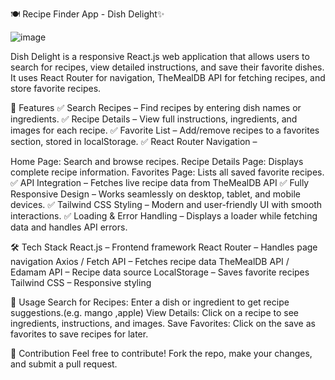 🍽️ Recipe Finder App  - Dish Delight✨

![image](https://github.com/user-attachments/assets/ff6e33d8-0af5-40a8-be17-99c786f53b94)

Dish Delight is a responsive React.js web application that allows users to search for recipes, view detailed instructions, and save their favorite dishes. It uses React Router for navigation, TheMealDB API for fetching recipes, and  store favorite recipes.

🚀 Features
✅ Search Recipes – Find recipes by entering dish names or ingredients.
✅ Recipe Details – View full instructions, ingredients, and images for each recipe.
✅ Favorite List – Add/remove recipes to a favorites section, stored in localStorage.
✅ React Router Navigation –

Home Page: Search and browse recipes.
Recipe Details Page: Displays complete recipe information.
Favorites Page: Lists all saved favorite recipes.
✅ API Integration – Fetches live recipe data from TheMealDB API 
✅ Fully Responsive Design – Works seamlessly on desktop, tablet, and mobile devices.
✅ Tailwind CSS Styling – Modern and user-friendly UI with smooth interactions.
✅ Loading & Error Handling – Displays a loader while fetching data and handles API errors.

🛠️ Tech Stack
React.js – Frontend framework
React Router – Handles page navigation
Axios / Fetch API – Fetches recipe data
TheMealDB API / Edamam API – Recipe data source
LocalStorage – Saves favorite recipes
Tailwind CSS – Responsive styling

📌 Usage
Search for Recipes: Enter a dish or ingredient to get recipe suggestions.(e.g. mango ,apple)
View Details: Click on a recipe to see ingredients, instructions, and images.
Save Favorites: Click on the save as favorites to save recipes for later.

🤝 Contribution
Feel free to contribute! Fork the repo, make your changes, and submit a pull request.
